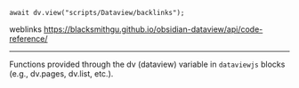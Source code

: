 ```dataviewjs
await dv.view("scripts/Dataview/backlinks");
```
weblinks https://blacksmithgu.github.io/obsidian-dataview/api/code-reference/
___
Functions provided through the dv (dataview) variable in `dataviewjs` blocks (e.g., dv.pages, dv.list, etc.).

